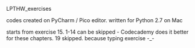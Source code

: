 LPTHW_exercises


codes created on PyCharm / Pico editor. 
written for Python 2.7 on Mac

starts from exercise 15. 
1-14 can be skipped - Codecademy does it better for these chapters.
19 skipped. because typing exercise -_-
